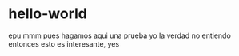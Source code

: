 # hello-world
epu
mmm pues hagamos aqui una prueba
yo la verdad no entiendo
entonces esto es interesante, yes